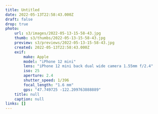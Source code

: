 ```yaml
---
title: Untitled
date: 2022-05-13T22:58:43.000Z
draft: false
drop: true
photo:
    url: s3/images/2022-05-13-15-58-43.jpg
    thumb: s3/thumbs/2022-05-13-15-58-43.jpg
    preview: s3/previews/2022-05-13-15-58-43.jpg
    created: 2022-05-13T22:58:43.000Z
    exif:
        make: Apple
        model: "iPhone 12 mini"
        lens: "iPhone 12 mini back dual wide camera 1.55mm f/2.4"
        iso: 25
        aperture: 2.4
        shutter_speed: 1/396
        focal_length: "1.6 mm"
        gps: "47.749725 -122.209763888889"
    title: null
    caption: null
links: []
---
```

